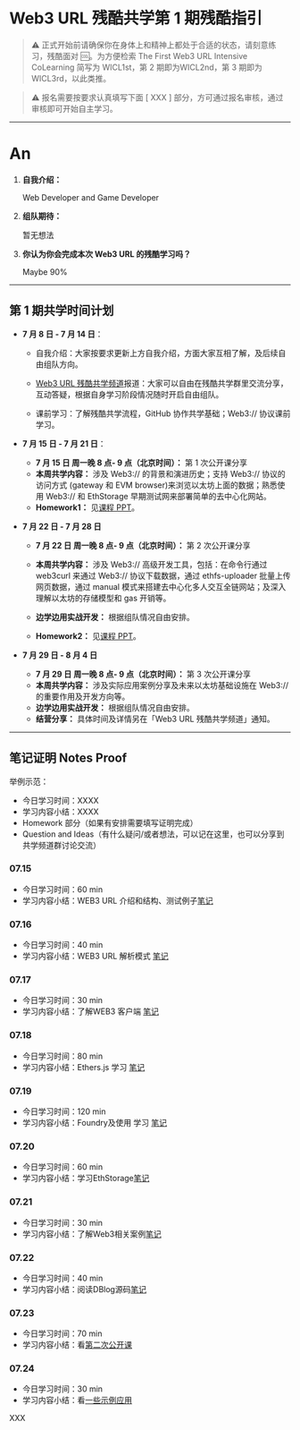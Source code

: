 # Web3 URL 残酷共学第 1 期残酷指引

> ⚠️ 正式开始前请确保你在身体上和精神上都处于合适的状态，请刻意练习，残酷面对 🆒。为方便检索 The First Web3 URL Intensive CoLearning 简写为 WICL1st，第 2 期即为WICL2nd，第 3 期即为 WICL3rd，以此类推。

> ⚠️ 报名需要按要求认真填写下面 [ XXX ] 部分，方可通过报名审核，通过审核即可开始自主学习。

---

# An

1. **自我介绍：**

   Web Developer and Game Developer

2. **组队期待：**

   暂无想法

3. **你认为你会完成本次 Web3 URL 的残酷学习吗？**

   Maybe 90%

---

## 第 1 期共学时间计划

- **7 月 8 日 - 7 月 14 日**：

  - 自我介绍：大家按要求更新上方自我介绍，方面大家互相了解，及后续自由组队方向。

  -  [Web3 URL 残酷共学频道](https://t.me/LXDAO/8748)报道：大家可以自由在残酷共学群里交流分享，互动答疑，根据自身学习阶段情况随时开启自由组队。

  - 课前学习：了解残酷共学流程，GitHub 协作共学基础；Web3:// 协议课前学习。

- **7 月 15 日 - 7 月 21 日**：

  - **7 月 15 日 周一晚 8 点- 9 点（北京时间）：** 第 1 次公开课分享
  - **本周共学内容：** 涉及 Web3://  的背景和演进历史；支持 Web3://  协议的访问方式 (gateway 和 EVM browser)来浏览以太坊上面的数据；熟悉使用 Web3://  和 EthStorage 早期测试网来部署简单的去中心化网站。
  - **Homework1：** 见[课程 PPT](https://docs.google.com/presentation/d/1egJUKJrjC9wjkmOF9sLBkTSwHpd6hl8FXkWehPW7kFk/edit#slide=id.g1754f50a55c_0_11)。

- **7 月 22 日 - 7 月 28 日**
  - **7 月 22 日 周一晚 8 点- 9 点（北京时间）：** 第 2 次公开课分享

  - **本周共学内容：** 涉及 Web3://  高级开发工具，包括：在命令行通过 web3curl 来通过 Web3://  协议下载数据，通过 ethfs-uploader 批量上传网页数据，通过 manual 模式来搭建去中心化多人交互全链网站；及深入理解以太坊的存储模型和 gas 开销等。
  - **边学边用实战开发：** 根据组队情况自由安排。
  - **Homework2：** 见[课程 PPT](https://docs.google.com/presentation/d/1egJUKJrjC9wjkmOF9sLBkTSwHpd6hl8FXkWehPW7kFk/edit#slide=id.g1754f50a55c_0_11)。

- **7 月 29 日 - 8 月 4 日**
  - **7 月 29 日 周一晚 8 点- 9 点（北京时间）：** 第 3 次公开课分享
  - **本周共学内容：** 涉及实际应用案例分享及未来以太坊基础设施在 Web3://  的重要作用及开发方向等。
  - **边学边用实战开发：** 根据组队情况自由安排。
  - **结营分享：** 具体时间及详情另在「Web3 URL 残酷共学频道」通知。

---

## 笔记证明 Notes Proof
<!-- Content_START --> 
举例示范：

- 今日学习时间：XXXX
- 学习内容小结：XXXX
- Homework 部分（如果有安排需要填写证明完成）
- Question and Ideas（有什么疑问/或者想法，可以记在这里，也可以分享到共学频道群讨论交流）

### 07.15
- 今日学习时间：60 min
- 学习内容小结：WEB3 URL 介绍和结构、测试例子[笔记](https://pinto-zinnia-ba1.notion.site/Web-URL-9120a5e5456f48d1be74c5b33166d5a1)



### 07.16
- 今日学习时间：40 min
- 学习内容小结：WEB3 URL 解析模式 [笔记](https://pinto-zinnia-ba1.notion.site/9e311050da8844cdb081483cd8249f0e?pvs=25)


### 07.17

- 今日学习时间：30 min
- 学习内容小结：了解WEB3 客户端 [笔记](https://pinto-zinnia-ba1.notion.site/WEB3-ab02ac5d1ee3421e98b8d7b651f5037b?pvs=25)

### 07.18

- 今日学习时间：80 min
- 学习内容小结：Ethers.js 学习 [笔记](https://pinto-zinnia-ba1.notion.site/Ethers-js-8414eb18f782426799ed69ace8e62166?pvs=25)

### 07.19

- 今日学习时间：120 min
- 学习内容小结：Foundry及使用 学习 [笔记](https://pinto-zinnia-ba1.notion.site/Foundry-a9743d0f2b87468789ffd72f938c6c62?pvs=25)

### 07.20

- 今日学习时间：60 min
- 学习内容小结：学习EthStorage[笔记](https://pinto-zinnia-ba1.notion.site/EthStorage-5c9b378b51ae4c8aa8ebbc6f18be02d5?pvs=25)

### 07.21

- 今日学习时间：30 min
- 学习内容小结：了解Web3相关案例[笔记](https://pinto-zinnia-ba1.notion.site/Web3-33ed359240a14d8cb65f691419f45325?pvs=25)

### 07.22

- 今日学习时间：40 min
- 学习内容小结：阅读DBlog源码[笔记](https://pinto-zinnia-ba1.notion.site/DBlog-cbcfbcbd972a46a894ae74c72e74de25)


### 07.23

- 今日学习时间：70 min
- 学习内容小结：看[第二次公开课](https://www.youtube.com/watch?v=z207TQYNSdM)

### 07.24

- 今日学习时间：30 min
- 学习内容小结：看[一些示例应用](https://pinto-zinnia-ba1.notion.site/8cab5017dbc9460dbbecfaa2d4fd059a?pvs=25)

XXX
<!-- Content_END -->
